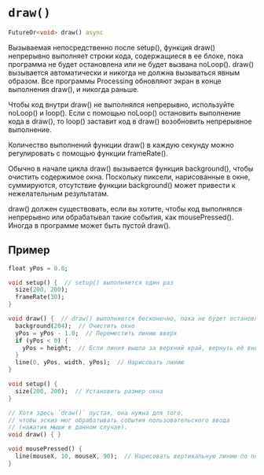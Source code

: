 # `draw()`

```dart
FutureOr<void> draw() async
```

Вызываемая непосредственно после setup(), функция draw() непрерывно выполняет строки кода, содержащиеся в ее блоке, пока программа не будет остановлена или не будет вызвана noLoop(). draw() вызывается автоматически и никогда не должна вызываться явным образом.
Все программы Processing обновляют экран в конце выполнения draw(), и никогда раньше.

Чтобы код внутри draw() не выполнялся непрерывно, используйте noLoop() и loop(). Если с помощью noLoop() остановить выполнение кода в draw(), то loop() заставит код в draw() возобновить непрерывное выполнение.

Количество выполнений функции draw() в каждую секунду можно регулировать с помощью функции frameRate().

Обычно в начале цикла draw() вызывается функция background(), чтобы очистить содержимое окна. Поскольку пиксели, нарисованные в окне, суммируются, отсутствие функции background() может привести к нежелательным результатам.

draw() должен существовать, если вы хотите, чтобы код выполнялся непрерывно или обрабатывал такие события, как mousePressed(). Иногда в программе может быть пустой draw().

## Пример

```dart
float yPos = 0.0;

void setup() {  // setup() выполняется один раз
  size(200, 200);
  frameRate(30);
}

void draw() {  // draw() выполняется бесконечно, пока не будет остановлено
  background(204);  // Очистить окно
  yPos = yPos - 1.0;  // Переместить линию вверх
  if (yPos < 0) {
    yPos = height;  // Если линия вышла за верхний край, вернуть её вниз
  }
  line(0, yPos, width, yPos);  // Нарисовать линию
}
```

```dart
void setup() {
  size(200, 200);  // Установить размер окна
}

// Хотя здесь `draw()` пустая, она нужна для того,
// чтобы эскиз мог обрабатывать события пользовательского ввода
// (нажатия мыши в данном случае).
void draw() { }

void mousePressed() {
  line(mouseX, 10, mouseX, 90);  // Нарисовать вертикальную линию по положению курсора
}
```
